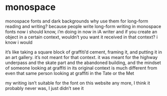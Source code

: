 # monospace 

monospace fonts and dark backgrounds
why use them for long-form reading and writing?
because people write long-form writing in monospace fonts now
i should know, i’m doing in now in iA writer
and if you create an object in a certain context,
wouldn’t you want it received in that context?
i know i would

it’s like taking a square block of graffiti’d cement,
framing it,
and putting it in an art gallery.
it’s not meant for that context.
it was meant for the highway underpass
and the skate part
and the abandoned building,
and the mindset of someone looking at graffiti in its original context
is much different from even that same person looking at graffiti in the Tate or the Met

my writing isn’t suitable for the font on this website any more, I think
it probably never was, I just didn’t see it